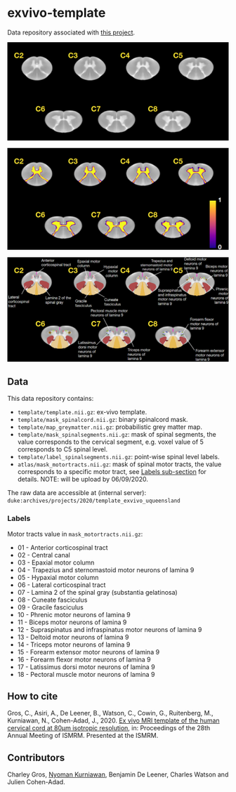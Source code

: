 # exvivo-template

Data repository associated with [this project](https://github.com/sct-pipeline/exvivo-template).

![template](https://github.com/sct-data/exvivo-template/raw/master/images/template.png)

![greymatter](https://github.com/sct-data/exvivo-template/raw/master/images/greymatter.png)

![motortracts](https://github.com/sct-data/exvivo-template/raw/master/images/motortracts.png)


## Data

This data repository contains:
- `template/template.nii.gz`: ex-vivo template.
- `template/mask_spinalcord.nii.gz`: binary spinalcord mask.
- `template/map_greymatter.nii.gz`: probabilistic grey matter map.
- `template/mask_spinalsegments.nii.gz`: mask of spinal segments, the value corresponds to the cervical segment, e.g. voxel value of 5 corresponds to C5 spinal level.
- `template/label_spinalsegments.nii.gz`: point-wise spinal level labels.
- `atlas/mask_motortracts.nii.gz`: mask of spinal motor tracts, the value corresponds to a specific motor tract, see [Labels sub-section](#labels) for details. NOTE: will be upload by 06/09/2020.

The raw data are accessible at (internal server): `duke:archives/projects/2020/template_exvivo_uqueensland`

### Labels

Motor tracts value in `mask_motortracts.nii.gz`:
- 01 - Anterior corticospinal tract
- 02 - Central canal
- 03 - Epaxial motor column
- 04 - Trapezius and sternomastoid motor neurons of lamina 9
- 05 - Hypaxial motor column
- 06 - Lateral corticospinal tract
- 07 - Lamina 2 of the spinal gray (substantia gelatinosa)
- 08 - Cuneate fasciculus
- 09 - Gracile fasciculus
- 10 - Phrenic motor neurons of lamina 9
- 11 - Biceps motor neurons of lamina 9
- 12 - Supraspinatus and infraspinatus motor neurons of lamina 9
- 13 - Deltoid motor neurons of lamina 9
- 14 - Triceps motor neurons of lamina 9
- 15 - Forearm extensor motor neurons of lamina 9
- 16 - Forearm flexor motor neurons of lamina 9
- 17 - Latissimus dorsi motor neurons of lamina 9
- 18 - Pectoral muscle motor neurons of lamina 9

## How to cite
Gros, C., Asiri, A., De Leener, B., Watson, C., Cowin, G., Ruitenberg, M., Kurniawan, N., Cohen-Adad, J., 2020. [Ex vivo MRI template of the human cervical cord at 80μm isotropic resolution](https://github.com/sct-data/exvivo-template/files/6167076/Gros.et.al.2020.-.Ex.vivo.MRI.template.of.the.human.cervical.cord.at.80.m.isotropic.resolution.pdf), in: Proceedings of the 28th Annual Meeting of ISMRM. Presented at the ISMRM.


## Contributors
Charley Gros, [Nyoman Kurniawan](https://cai.centre.uq.edu.au/profile/110/nyoman-kurniawan), Benjamin De Leener, Charles Watson and Julien Cohen-Adad.
